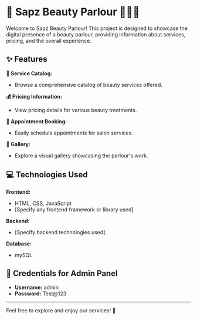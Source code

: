 # 🌸 Sapz Beauty Parlour 💇‍♀️💄

Welcome to Sapz Beauty Parlour! This project is designed to showcase the digital presence of a beauty parlour, providing information about services, pricing, and the overall experience.

## ✨ Features

**💅 Service Catalog:**
  - Browse a comprehensive catalog of beauty services offered.

**💰 Pricing Information:**
  - View pricing details for various beauty treatments.

**📅 Appointment Booking:**
  - Easily schedule appointments for salon services.

**📸 Gallery:**
  - Explore a visual gallery showcasing the parlour's work.

## 💻 Technologies Used

**Frontend:**
  - HTML, CSS, JavaScript
  - [Specify any frontend framework or library used]

**Backend:**
  - [Specify backend technologies used]

**Database:**
  - mySQL

## 🔑 Credentials for Admin Panel

- **Username:** admin
- **Password:** Test@123

---

Feel free to explore and enjoy our services! 🌟
